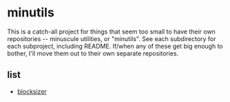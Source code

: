 # minutils

This is a catch-all project for things that seem too small to have their own
repositories -- minuscule utilities, or "minutils".  See each subdirectory for
each subproject, including README.  If/when any of these get big enough to
bother, I'll move them out to their own separate repositories.

## list

* [blocksizer](/u/apotheon/minutils/index.cgi/dir?name=blocksizer)
